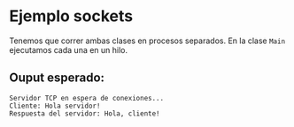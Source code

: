 # Ejemplo sockets

Tenemos que correr ambas clases en procesos separados. En la clase `Main` ejecutamos cada una en un hilo.

## Ouput esperado:

```
Servidor TCP en espera de conexiones...
Cliente: Hola servidor!
Respuesta del servidor: Hola, cliente!
```
